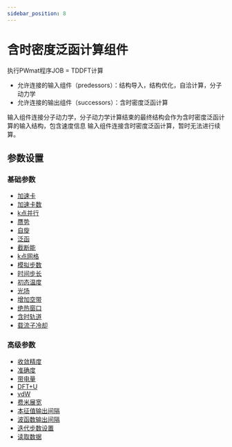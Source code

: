 ```yaml
---
sidebar_position: 8
---
```


# 含时密度泛函计算组件
执行PWmat程序JOB = TDDFT计算

- 允许连接的输入组件（predessors）：结构导入，结构优化，自洽计算，分子动力学
- 允许连接的输出组件（successors）：含时密度泛函计算

输入组件连接分子动力学，分子动力学计算结束的最终结构会作为含时密度泛函计算的输入结构，包含速度信息
输入组件连接含时密度泛函计算，暂时无法进行续算。

## 参数设置

### 基础参数

- [加速卡](../parameters/qflow_parameters_gpu.md)
- [加速卡数](../parameters/qflow_parameters_gpu_number.md)
- [k点并行](../parameters/qflow_parameters_kpara.md)
- [赝势](../parameters/qflow_parameters_pp.md)
- [自旋](../parameters/qflow_parameters_spin.md)
- [泛函](../parameters/qflow_parameters_xcfunctional.md)
- [截断能](../parameters/qflow_parameters_ecut.md)
- [k点网格](../parameters/qflow_parameters_kmesh.md)
- [模拟步数](../parameters/qflow_parameters_md.md)
- [时间步长](../parameters/qflow_parameters_md.md)
- [初态温度](../parameters/qflow_parameters_md.md)
- [光场](../parameters/qflow_parameters_tddft.md)
- [增加空带](../parameters/qflow_parameters_addband.md)
- [绝热窗口](../parameters/qflow_parameters_tddft.md)
- [含时轨道](../parameters/qflow_parameters_tddft.md)
- [载流子冷却](../parameters/qflow_parameters_tddft.md)

### 高级参数

- [收敛精度](../parameters/qflow_parameters_convergence.md)
- [准确度](../parameters/qflow_parameters_accuracy.md)
- [带电量](../parameters/qflow_parameters_net_charge.md)
- [DFT+U](../parameters/qflow_parameters_dft+u.md)
- [vdW](../parameters/qflow_parameters_vdw.md)
- [费米展宽](../parameters/qflow_parameters_fermide.md)
- [本征值输出间隔](../parameters/qflow_parameters_tddft.md)
- [波函数输出间隔](../parameters/qflow_parameters_tddft.md)
- [迭代步数设置](../parameters/qflow_parameters_iteration.md)
- [读取数据](../parameters/qflow_parameters_read_data.md)
